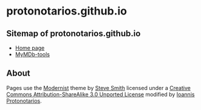 # protonotarios.github.io

## Sitemap of protonotarios.github.io

 * [Home page](http://protonotarios.github.io)
  * [MyMDb-tools](http://protonotarios.github.io/MyMDb-tools)
 
## About
Pages use the [Modernist](https://github.com/orderedlist/modernist) theme by [Steve Smith](https://github.com/orderedlist) licensed under a [Creative Commons Attribution-ShareAlike 3.0 Unported License](http://creativecommons.org/licenses/by-sa/3.0/) modified by [Ioannis Protonotarios](https://github.com/Protonotarios).
